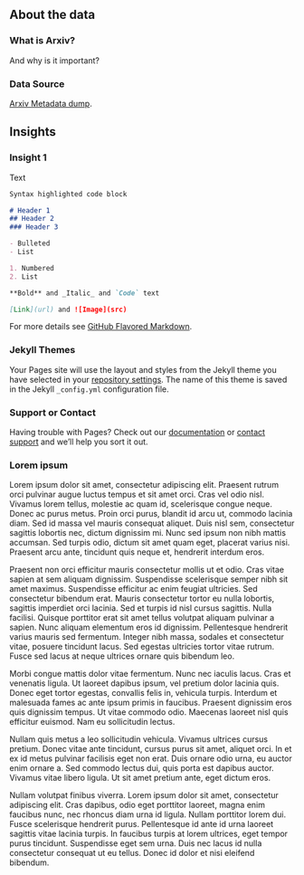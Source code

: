 ## About the data 

### What is Arxiv? 
And why is it important?
### Data Source 
[Arxiv Metadata dump](https://www.kaggle.com/Cornell-University/arxiv). 


## Insights 

### Insight 1

Text
```markdown
Syntax highlighted code block

# Header 1
## Header 2
### Header 3

- Bulleted
- List

1. Numbered
2. List

**Bold** and _Italic_ and `Code` text

[Link](url) and ![Image](src)
```

For more details see [GitHub Flavored Markdown](https://guides.github.com/features/mastering-markdown/).

### Jekyll Themes

Your Pages site will use the layout and styles from the Jekyll theme you have selected in your [repository settings](https://github.com/paniterka/arxiv-analysis/settings). The name of this theme is saved in the Jekyll `_config.yml` configuration file.

### Support or Contact

Having trouble with Pages? Check out our [documentation](https://docs.github.com/categories/github-pages-basics/) or [contact support](https://support.github.com/contact) and we’ll help you sort it out.


### Lorem ipsum 

Lorem ipsum dolor sit amet, consectetur adipiscing elit. Praesent rutrum orci pulvinar augue luctus tempus et sit amet orci. Cras vel odio nisl. Vivamus lorem tellus, molestie ac quam id, scelerisque congue neque. Donec ac purus metus. Proin orci purus, blandit id arcu ut, commodo lacinia diam. Sed id massa vel mauris consequat aliquet. Duis nisl sem, consectetur sagittis lobortis nec, dictum dignissim mi. Nunc sed ipsum non nibh mattis accumsan. Sed turpis odio, dictum sit amet quam eget, placerat varius nisi. Praesent arcu ante, tincidunt quis neque et, hendrerit interdum eros.

Praesent non orci efficitur mauris consectetur mollis ut et odio. Cras vitae sapien at sem aliquam dignissim. Suspendisse scelerisque semper nibh sit amet maximus. Suspendisse efficitur ac enim feugiat ultricies. Sed consectetur bibendum erat. Mauris consectetur tortor eu nulla lobortis, sagittis imperdiet orci lacinia. Sed et turpis id nisl cursus sagittis. Nulla facilisi. Quisque porttitor erat sit amet tellus volutpat aliquam pulvinar a sapien. Nunc aliquam elementum eros id dignissim. Pellentesque hendrerit varius mauris sed fermentum. Integer nibh massa, sodales et consectetur vitae, posuere tincidunt lacus. Sed egestas ultricies tortor vitae rutrum. Fusce sed lacus at neque ultrices ornare quis bibendum leo.

Morbi congue mattis dolor vitae fermentum. Nunc nec iaculis lacus. Cras et venenatis ligula. Ut laoreet dapibus ipsum, vel pretium dolor lacinia quis. Donec eget tortor egestas, convallis felis in, vehicula turpis. Interdum et malesuada fames ac ante ipsum primis in faucibus. Praesent dignissim eros quis dignissim tempus. Ut vitae commodo odio. Maecenas laoreet nisl quis efficitur euismod. Nam eu sollicitudin lectus.

Nullam quis metus a leo sollicitudin vehicula. Vivamus ultrices cursus pretium. Donec vitae ante tincidunt, cursus purus sit amet, aliquet orci. In et ex id metus pulvinar facilisis eget non erat. Duis ornare odio urna, eu auctor enim ornare a. Sed commodo lectus dui, quis porta est dapibus auctor. Vivamus vitae libero ligula. Ut sit amet pretium ante, eget dictum eros.

Nullam volutpat finibus viverra. Lorem ipsum dolor sit amet, consectetur adipiscing elit. Cras dapibus, odio eget porttitor laoreet, magna enim faucibus nunc, nec rhoncus diam urna id ligula. Nullam porttitor lorem dui. Fusce scelerisque hendrerit purus. Pellentesque id ante id urna laoreet sagittis vitae lacinia turpis. In faucibus turpis at lorem ultrices, eget tempor purus tincidunt. Suspendisse eget sem urna. Duis nec lacus id nulla consectetur consequat ut eu tellus. Donec id dolor et nisi eleifend bibendum.

